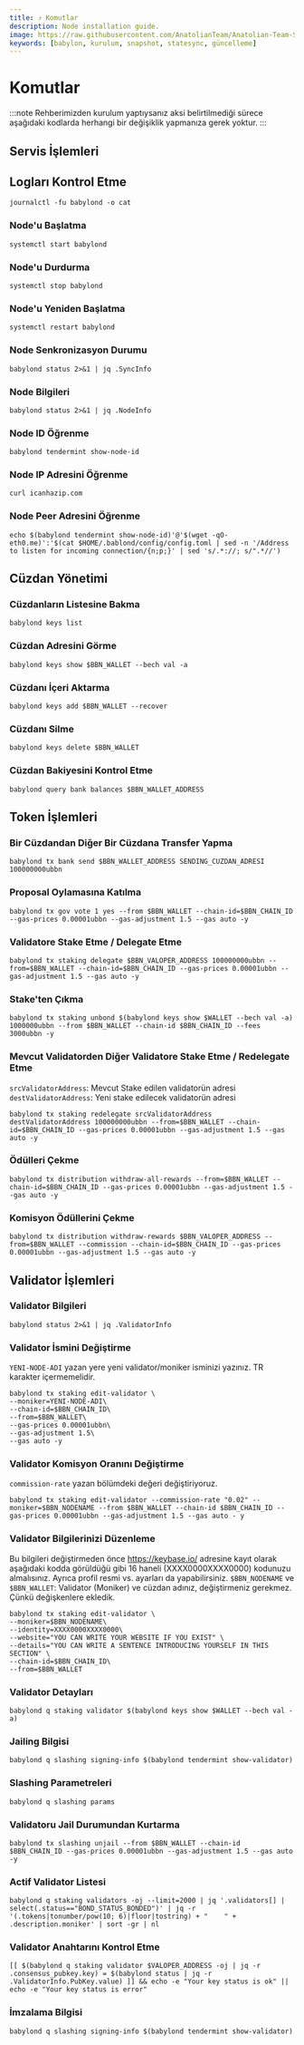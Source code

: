```yaml
---
title: ⤴️ Komutlar
description: Node installation guide.
image: https://raw.githubusercontent.com/AnatolianTeam/Anatolian-Team-Services/main/i18n/tr/docusaurus-plugin-content-docs/current/Testnet/Cosmos-Ecosystem/babylon/img/Babylon-Service-Cover.jpg
keywords: [babylon, kurulum, snapshot, statesync, güncelleme]
---
```


# Komutlar
:::note
Rehberimizden kurulum yaptıysanız aksi belirtilmediği sürece aşağıdaki kodlarda herhangi bir değişiklik yapmanıza gerek yoktur.
:::

## Servis İşlemleri

## Logları Kontrol Etme 
```
journalctl -fu babylond -o cat
```

### Node'u Başlatma
```
systemctl start babylond
```

### Node'u Durdurma
```
systemctl stop babylond
```

### Node'u Yeniden Başlatma
```
systemctl restart babylond
```

### Node Senkronizasyon Durumu
```
babylond status 2>&1 | jq .SyncInfo
```

### Node Bilgileri
```
babylond status 2>&1 | jq .NodeInfo
```

### Node ID Öğrenme
```
babylond tendermint show-node-id
```

### Node IP Adresini Öğrenme
```
curl icanhazip.com
```

### Node Peer Adresini Öğrenme
```
echo $(babylond tendermint show-node-id)'@'$(wget -qO- eth0.me)':'$(cat $HOME/.bablond/config/config.toml | sed -n '/Address to listen for incoming connection/{n;p;}' | sed 's/.*://; s/".*//')
```

## Cüzdan Yönetimi

### Cüzdanların Listesine Bakma
```
babylond keys list
```

### Cüzdan Adresini Görme
```
babylond keys show $BBN_WALLET --bech val -a
```

### Cüzdanı İçeri Aktarma
```
babylond keys add $BBN_WALLET --recover
```

### Cüzdanı Silme
```
babylond keys delete $BBN_WALLET
```

### Cüzdan Bakiyesini Kontrol Etme
```
babylond query bank balances $BBN_WALLET_ADDRESS
```

## Token İşlemleri

### Bir Cüzdandan Diğer Bir Cüzdana Transfer Yapma
```
babylond tx bank send $BBN_WALLET_ADDRESS SENDING_CUZDAN_ADRESI 100000000ubbn
```

### Proposal Oylamasına Katılma
```
babylond tx gov vote 1 yes --from $BBN_WALLET --chain-id=$BBN_CHAIN_ID --gas-prices 0.00001ubbn --gas-adjustment 1.5 --gas auto -y
```

### Validatore Stake Etme / Delegate Etme
```
babylond tx staking delegate $BBN_VALOPER_ADDRESS 100000000ubbn --from=$BBN_WALLET --chain-id=$BBN_CHAIN_ID --gas-prices 0.00001ubbn --gas-adjustment 1.5 --gas auto -y
```

### Stake'ten Çıkma
```
babylond tx staking unbond $(babylond keys show $WALLET --bech val -a) 1000000ubbn --from $BBN_WALLET --chain-id $BBN_CHAIN_ID --fees 3000ubbn -y
```

### Mevcut Validatorden Diğer Validatore Stake Etme / Redelegate Etme
`srcValidatorAddress`: Mevcut Stake edilen validatorün adresi
`destValidatorAddress`: Yeni stake edilecek validatorün adresi
```
babylond tx staking redelegate srcValidatorAddress destValidatorAddress 100000000ubbn --from=$BBN_WALLET --chain-id=$BBN_CHAIN_ID --gas-prices 0.00001ubbn --gas-adjustment 1.5 --gas auto -y
```

### Ödülleri Çekme
```
babylond tx distribution withdraw-all-rewards --from=$BBN_WALLET --chain-id=$BBN_CHAIN_ID --gas-prices 0.00001ubbn --gas-adjustment 1.5 --gas auto -y
```

### Komisyon Ödüllerini Çekme
```
babylond tx distribution withdraw-rewards $BBN_VALOPER_ADDRESS --from=$BBN_WALLET --commission --chain-id=$BBN_CHAIN_ID --gas-prices 0.00001ubbn --gas-adjustment 1.5 --gas auto -y
```

## Validator İşlemleri

### Validator Bilgileri
```
babylond status 2>&1 | jq .ValidatorInfo
```

### Validator İsmini Değiştirme
`YENI-NODE-ADI` yazan yere yeni validator/moniker isminizi yazınız. TR karakter içermemelidir.
```
babylond tx staking edit-validator \
--moniker=YENI-NODE-ADI\
--chain-id=$BBN_CHAIN_ID\
--from=$BBN_WALLET\
--gas-prices 0.00001ubbn\
--gas-adjustment 1.5\
--gas auto -y
```

### Validator Komisyon Oranını Değiştirme
`commission-rate` yazan bölümdeki değeri değiştiriyoruz.
```
babylond tx staking edit-validator --commission-rate "0.02" --moniker=$BBN_NODENAME --from $BBN_WALLET --chain-id $BBN_CHAIN_ID --gas-prices 0.00001ubbn --gas-adjustment 1.5 --gas auto - y
```

### Validator Bilgilerinizi Düzenleme
Bu bilgileri değiştirmeden önce https://keybase.io/ adresine kayıt olarak aşağıdaki kodda görüldüğü gibi 16 haneli (XXXX0000XXXX0000) kodunuzu almalısınız. Ayrıca profil resmi vs. ayarları da yapabilirsiniz. 
`$BBN_NODENAME` ve `$BBN_WALLET`: Validator (Moniker) ve cüzdan adınız, değiştirmeniz gerekmez. Çünkü değişkenlere ekledik.
```
babylond tx staking edit-validator \
--moniker=$BBN_NODENAME\
--identity=XXXX0000XXXX0000\
--website="YOU CAN WRITE YOUR WEBSITE IF YOU EXIST" \
--details="YOU CAN WRITE A SENTENCE INTRODUCING YOURSELF IN THIS SECTION" \
--chain-id=$BBN_CHAIN_ID\
--from=$BBN_WALLET
```

### Validator Detayları
```
babylond q staking validator $(babylond keys show $WALLET --bech val -a)
```

### Jailing Bilgisi
```
babylond q slashing signing-info $(babylond tendermint show-validator)
```

### Slashing Parametreleri
```
babylond q slashing params
```

### Validatoru Jail Durumundan Kurtarma 
```
babylond tx slashing unjail --from $BBN_WALLET --chain-id $BBN_CHAIN_ID --gas-prices 0.00001ubbn --gas-adjustment 1.5 --gas auto -y
```

### Actif Validator Listesi
```
babylond q staking validators -oj --limit=2000 | jq '.validators[] | select(.status=="BOND_STATUS_BONDED")' | jq -r '(.tokens|tonumber/pow(10; 6)|floor|tostring) + " 	 " + .description.moniker' | sort -gr | nl
```

### Validator Anahtarını Kontrol Etme
```
[[ $(babylond q staking validator $VALOPER_ADDRESS -oj | jq -r .consensus_pubkey.key) = $(babylond status | jq -r .ValidatorInfo.PubKey.value) ]] && echo -e "Your key status is ok" || echo -e "Your key status is error"
```

### İmzalama Bilgisi
```
babylond q slashing signing-info $(babylond tendermint show-validator)
```
